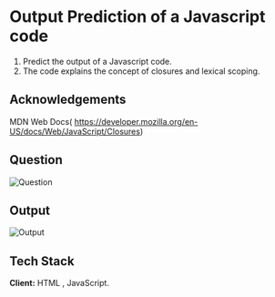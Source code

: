 
# Output Prediction of a Javascript code

  1. Predict the output of a Javascript code. 
  2. The code explains the concept of closures and lexical scoping.


## Acknowledgements

 MDN Web Docs( https://developer.mozilla.org/en-US/docs/Web/JavaScript/Closures)

## Question
![Question](https://user-images.githubusercontent.com/102906185/188267599-05078822-af9d-46db-986d-a83fd4d76c16.png)

## Output
![Output](https://user-images.githubusercontent.com/102906185/188268844-b6eadea7-b19e-4239-8dd5-ea6ea557e7f5.png)


## Tech Stack

**Client:** HTML , JavaScript.



